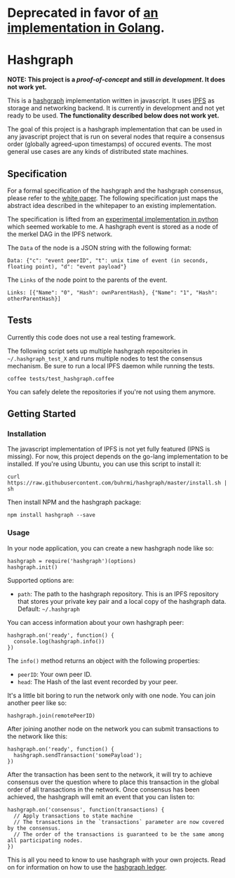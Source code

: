 # Deprecated in favor of [an implementation in Golang](http://github.com/hashgraph/babble).

# Hashgraph

**NOTE: This project is a _proof-of-concept_ and still _in development_. It does not work yet.**

This is a [hashgraph](https://en.wikipedia.org/wiki/Hashgraph) implementation written in javascript. It uses [IPFS](http://ipfs.io) as storage and networking backend. It is currently in development and not yet ready to be used. **The functionality described below does not work yet.**

The goal of this project is a hashgraph implementation that can be used in any javascript project that is run on several nodes that require a consensus order (globally agreed-upon timestamps) of occured events. The most general use cases are any kinds of distributed state machines.

## Specification

For a formal specification of the hashgraph and the hashgraph consensus, please refer to the [white paper](http://www.swirlds.com/downloads/SWIRLDS-TR-2016-01.pdf). The following specification just maps the abstract idea described in the whitepaper to an existing implementation.

The specification is lifted from an [experimental implementation in python](https://github.com/Lapin0t/py-swirld/blob/ipfs/swirld.py) which seemed workable to me. A hashgraph event is stored as a node of the merkel DAG in the IPFS network.

The `Data` of the node is a JSON string with the following format:

    Data: {"c": "event peerID", "t": unix time of event (in seconds, floating point), "d": "event payload"}
  
The `Links` of the node point to the parents of the event.

    Links: [{"Name": "0", "Hash": ownParentHash}, {"Name": "1", "Hash": otherParentHash}]

## Tests

Currently this code does not use a real testing framework. 

The following script sets up multiple hashgraph repositories in `~/.hashgraph_test_X` and runs multiple nodes to test the consensus mechanism. Be sure to run a local IPFS daemon while running the tests.

    coffee tests/test_hashgraph.coffee

You can safely delete the repositories if you're not using them anymore.


## Getting Started

### Installation

The javascript implementation of IPFS is not yet fully featured (IPNS is missing). For now, this project depends on the go-lang implementation to be installed. If you're using Ubuntu, you can use this script to install it:

    curl https://raw.githubusercontent.com/buhrmi/hashgraph/master/install.sh | sh

Then install NPM and the hashgraph package:

    npm install hashgraph --save
        
### Usage

In your node application, you can create a new hashgraph node like so:

    hashgraph = require('hashgraph')(options)
    hashgraph.init()

Supported options are:

* `path`: The path to the hashgraph repository. This is an IPFS repository that stores your private key pair and a local copy of the hashgraph data. Default: `~/.hashgraph`

You can access information about your own hashgraph peer:

    hashgraph.on('ready', function() {
      console.log(hashgraph.info())
    })

The `info()` method returns an object with the following properties:

* `peerID`: Your own peer ID.
* `head`: The Hash of the last event recorded by your peer.

It's a little bit boring to run the network only with one node. You can join another peer like so:

    hashgraph.join(remotePeerID)

After joining another node on the network you can submit transactions to the network like this:

    hashgraph.on('ready', function() {
      hashgraph.sendTransaction('somePayload');
    })
    
After the transaction has been sent to the network, it will try to achieve consensus over the question where to place this transaction in the global order of all transactions in the network. Once consensus has been achieved, the hashgraph will emit an event that you can listen to:

    hashgraph.on('consensus', function(transactions) {
      // Apply transactions to state machine
      // The transactions in the `transactions` parameter are now covered by the consensus.
      // The order of the transactions is guaranteed to be the same among all participating nodes.
    })


This is all you need to know to use hashgraph with your own projects. Read on for information on how to use the [hashgraph ledger](http://github.com/buhrmi/hashgraph-ledger).
